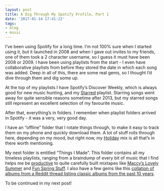 ```yaml
---
layout: post
title: A Dig Through My Spotify Profile, Part 1
date: '2017-01-14 17:41:22'
tags:
- blog
- music
---
```


I’ve been using Spotify for a long time. I’m not 100% sure when I started using it, but it launched in 2008 and when I gave out invites to my friends, one of them took a 2 character username, so I guess it must have been 2008 or 2009. I have been using playlists from the start - I even have collaborative playlists from before they stored the date in which each song was added. Deep in all of this, there are some real gems, so I thought I’d dive through them and dig some up.

At the top of my playlists I have Spotify’s Discover Weekly, which is always good for new music hunting, and my [Starred](https://open.spotify.com/user/puresock/playlist/3jS4WLAt4lz4HiymkverMr) playlist. Starring songs went away for quite sensible reasons sometime after 2013, but my starred songs still represent an excellent selection of my favourite music.

After that, everything’s in folders. I remember when playlist folders arrived in Spotify - it was a very, very good day.

I have an “offline” folder that I rotate things through, to make it easy to track them on my phone and quickly download them. A lot of stuff rolls through here, depending on my mood, but right now, my [Holiday](https://open.spotify.com/user/puresock/playlist/6ZLJRdR3paOdsdh0dgddAv) mix is all that’s in there worth mentioning.

My next folder is entitled “Things I Made”. This folder contains all my timeless playlists, ranging from a braindump of every bit of music that I find helps me be [productive](https://open.spotify.com/user/puresock/playlist/0WDvckY49peNdO2DOEVDhM) to quite carefully built mixtapes like [Maccy’s Lovely Summer](https://open.spotify.com/user/puresock/playlist/7ddhIdD9v0i3IA44src77N) and [Fun Spring Stuff](https://open.spotify.com/user/puresock/playlist/6h2UKOy8SyWaQ0pOtZzYR5). I also have a few gems like this [collation of albums from a Reddit thread listing classic albums from the past 10 years](https://open.spotify.com/user/puresock/playlist/4nxjOyXVuXULTvQIjZ5dvH).

To be continued in my next post!